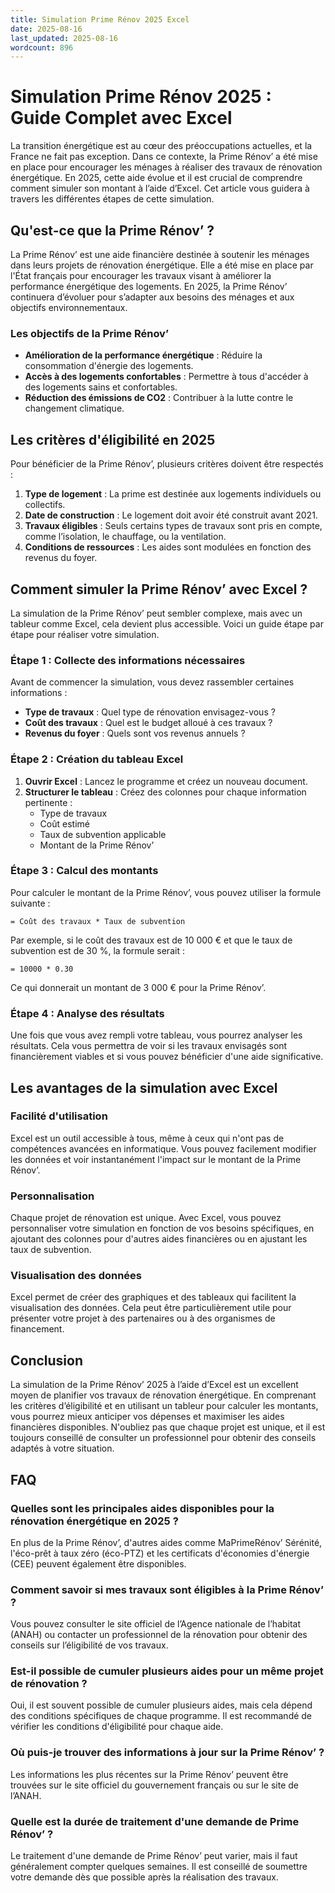 ```yaml
---
title: Simulation Prime Rénov 2025 Excel
date: 2025-08-16
last_updated: 2025-08-16
wordcount: 896
---
```


# Simulation Prime Rénov 2025 : Guide Complet avec Excel

La transition énergétique est au cœur des préoccupations actuelles, et la France ne fait pas exception. Dans ce contexte, la Prime Rénov’ a été mise en place pour encourager les ménages à réaliser des travaux de rénovation énergétique. En 2025, cette aide évolue et il est crucial de comprendre comment simuler son montant à l’aide d’Excel. Cet article vous guidera à travers les différentes étapes de cette simulation.

## Qu'est-ce que la Prime Rénov’ ?

La Prime Rénov’ est une aide financière destinée à soutenir les ménages dans leurs projets de rénovation énergétique. Elle a été mise en place par l'État français pour encourager les travaux visant à améliorer la performance énergétique des logements. En 2025, la Prime Rénov’ continuera d’évoluer pour s’adapter aux besoins des ménages et aux objectifs environnementaux.

### Les objectifs de la Prime Rénov’

- **Amélioration de la performance énergétique** : Réduire la consommation d'énergie des logements.
- **Accès à des logements confortables** : Permettre à tous d'accéder à des logements sains et confortables.
- **Réduction des émissions de CO2** : Contribuer à la lutte contre le changement climatique.

## Les critères d'éligibilité en 2025

Pour bénéficier de la Prime Rénov’, plusieurs critères doivent être respectés :

1. **Type de logement** : La prime est destinée aux logements individuels ou collectifs.
2. **Date de construction** : Le logement doit avoir été construit avant 2021.
3. **Travaux éligibles** : Seuls certains types de travaux sont pris en compte, comme l’isolation, le chauffage, ou la ventilation.
4. **Conditions de ressources** : Les aides sont modulées en fonction des revenus du foyer.

## Comment simuler la Prime Rénov’ avec Excel ?

La simulation de la Prime Rénov’ peut sembler complexe, mais avec un tableur comme Excel, cela devient plus accessible. Voici un guide étape par étape pour réaliser votre simulation.

### Étape 1 : Collecte des informations nécessaires

Avant de commencer la simulation, vous devez rassembler certaines informations :

- **Type de travaux** : Quel type de rénovation envisagez-vous ?
- **Coût des travaux** : Quel est le budget alloué à ces travaux ?
- **Revenus du foyer** : Quels sont vos revenus annuels ?

### Étape 2 : Création du tableau Excel

1. **Ouvrir Excel** : Lancez le programme et créez un nouveau document.
2. **Structurer le tableau** : Créez des colonnes pour chaque information pertinente :
   - Type de travaux
   - Coût estimé
   - Taux de subvention applicable
   - Montant de la Prime Rénov’

### Étape 3 : Calcul des montants

Pour calculer le montant de la Prime Rénov’, vous pouvez utiliser la formule suivante :

```excel
= Coût des travaux * Taux de subvention
```

Par exemple, si le coût des travaux est de 10 000 € et que le taux de subvention est de 30 %, la formule serait :

```excel
= 10000 * 0.30
```

Ce qui donnerait un montant de 3 000 € pour la Prime Rénov’.

### Étape 4 : Analyse des résultats

Une fois que vous avez rempli votre tableau, vous pourrez analyser les résultats. Cela vous permettra de voir si les travaux envisagés sont financièrement viables et si vous pouvez bénéficier d'une aide significative.

## Les avantages de la simulation avec Excel

### Facilité d'utilisation

Excel est un outil accessible à tous, même à ceux qui n'ont pas de compétences avancées en informatique. Vous pouvez facilement modifier les données et voir instantanément l'impact sur le montant de la Prime Rénov’.

### Personnalisation

Chaque projet de rénovation est unique. Avec Excel, vous pouvez personnaliser votre simulation en fonction de vos besoins spécifiques, en ajoutant des colonnes pour d'autres aides financières ou en ajustant les taux de subvention.

### Visualisation des données

Excel permet de créer des graphiques et des tableaux qui facilitent la visualisation des données. Cela peut être particulièrement utile pour présenter votre projet à des partenaires ou à des organismes de financement.

## Conclusion

La simulation de la Prime Rénov’ 2025 à l’aide d’Excel est un excellent moyen de planifier vos travaux de rénovation énergétique. En comprenant les critères d’éligibilité et en utilisant un tableur pour calculer les montants, vous pourrez mieux anticiper vos dépenses et maximiser les aides financières disponibles. N'oubliez pas que chaque projet est unique, et il est toujours conseillé de consulter un professionnel pour obtenir des conseils adaptés à votre situation.

## FAQ

### Quelles sont les principales aides disponibles pour la rénovation énergétique en 2025 ?

En plus de la Prime Rénov’, d'autres aides comme MaPrimeRénov’ Sérénité, l'éco-prêt à taux zéro (éco-PTZ) et les certificats d'économies d'énergie (CEE) peuvent également être disponibles.

### Comment savoir si mes travaux sont éligibles à la Prime Rénov’ ?

Vous pouvez consulter le site officiel de l’Agence nationale de l’habitat (ANAH) ou contacter un professionnel de la rénovation pour obtenir des conseils sur l’éligibilité de vos travaux.

### Est-il possible de cumuler plusieurs aides pour un même projet de rénovation ?

Oui, il est souvent possible de cumuler plusieurs aides, mais cela dépend des conditions spécifiques de chaque programme. Il est recommandé de vérifier les conditions d'éligibilité pour chaque aide.

### Où puis-je trouver des informations à jour sur la Prime Rénov’ ?

Les informations les plus récentes sur la Prime Rénov’ peuvent être trouvées sur le site officiel du gouvernement français ou sur le site de l’ANAH.

### Quelle est la durée de traitement d'une demande de Prime Rénov’ ?

Le traitement d'une demande de Prime Rénov’ peut varier, mais il faut généralement compter quelques semaines. Il est conseillé de soumettre votre demande dès que possible après la réalisation des travaux.